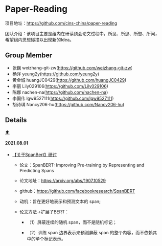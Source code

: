 # Paper-Reading

项目地址：https://github.com/cins-china/paper-reading

团队介绍：该项目主要是组内在研读顶会论文过程中，所见、所思、所想、所闻，希望组内思想碰撞以出现新的Idea。



## Group Member

- 张巍 	weizhang-git-zw(https://github.com/weizhang-git-zw)
- 杨洋	yeung2y(https://github.com/yeung2y)
- 黄金城	huangJC0429(https://github.com/huangJC0429)
- 李丽	Lily029106(https://github.com/Lily029106)
- 陈娜	nachen-na(https://github.com/nachen-na)
- 李国伟 	lgw9527111(https://github.com/lgw9527111)
- 胡诗琪 	Nancy206-hu(https://github.com/Nancy206-hu)



## Details
[:arrow_up:](#table-of-contents)

#### 2021.08.01
- [【关于SpanBert】研讨](https://github.com/cins-china/paper-reading/bert_study/spanbert/)

  - 论文：SpanBERT: Improving Pre-training by Representing and Predicting Spans

  - 论文地址：https://arxiv.org/abs/1907.10529

  - github：https://github.com/facebookresearch/SpanBERT

  - 动机：旨在更好地表示和预测文本的 span;

  - 论文方法->扩展了BERT：

    - （1）屏蔽连续的随机 span，而不是随机标记；

    - （2）训练 span 边界表示来预测屏蔽 span 的整个内容，而不依赖其中的单个标记表示。

      

